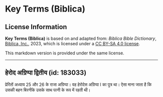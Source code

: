 # Key Terms (Biblica)

## License Information

**Key Terms (Biblica)** is based on and adapted from: _Biblica Bible Dictionary_, [Biblica, Inc.](https://www.biblica.com/), 2023, which is licensed under a [CC BY-SA 4.0 license](https://creativecommons.org/licenses/by-sa/4.0/legalcode.en).

This markdown version is provided under the same license.



--------------------------------

## हेरोद अग्रिप्पा द्वितीय (id: 183033)

प्रेरितों अध्‍याय 25 और 26 के राजा अग्रिप्पा। वह हेरोदेस अग्रिप्पा I का पुत्र था। ऐसा माना जाता है कि उसकी बहन बिरनीके उसके साथ पत्नी के रूप में रहती थी।


